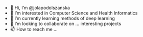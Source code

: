 - 👋 Hi, I’m @jolapodolszanska
- 👀 I’m interested in Computer Science and Health Informatics
- 🌱 I’m currently learning methods of deep learning
- 💞️ I’m looking to collaborate on ... interesting projects
- 📫 How to reach me ...

<!---
jolapodolszanska/jolapodolszanska is a ✨ special ✨ repository because its `README.md` (this file) appears on your GitHub profile.
You can click the Preview link to take a look at your changes.
--->
